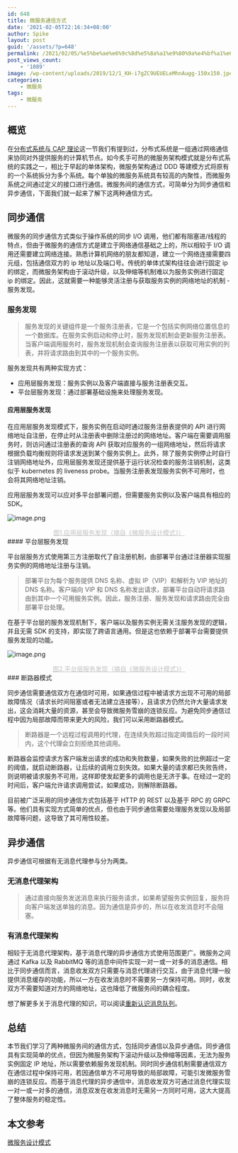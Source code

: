 ```yaml
---
id: 648
title: 微服务通信方式
date: '2021-02-05T22:16:34+08:00'
author: Spike
layout: post
guid: '/assets/?p=648'
permalink: /2021/02/05/%e5%be%ae%e6%9c%8d%e5%8a%a1%e9%80%9a%e4%bf%a1%e6%96%b9%e5%bc%8f/
post_views_count:
    - '1089'
image: /wp-content/uploads/2019/12/1_KH-i7gZC9UEUELeMhnAugg-150x150.jpeg
categories:
    - 微服务
tags:
    - 微服务
---
```


## 概览

在[分布式系统与 CAP 理论](/assets/2021/01/16/%e5%88%86%e5%b8%83%e5%bc%8f%e7%b3%bb%e7%bb%9f%e4%b8%8e-cap-%e7%90%86%e8%ae%ba/)这一节我们有提到过，分布式系统是一组通过网络通信来协同对外提供服务的计算机节点。如今炙手可热的微服务架构模式就是分布式系统的实践之一，相比于早起的单体架构，微服务架构通过 DDD 等建模方式将原有的一个系统拆分为多个系统。每个单独的微服务系统具有较高的内聚性，而微服务系统之间通过定义的接口进行通信。微服务间的通信方式，可简单分为同步通信和异步通信，下面我们就一起来了解下这两种通信方式。

## 同步通信

微服务的同步通信方式类似于操作系统的同步 I/O 调用，他们都有阻塞进/线程的特点，但由于微服务的通信方式是建立于网络通信基础之上的，所以相较于 I/O 调用还需要建立网络连接。熟悉计算机网络的朋友都知道，建立一个网络连接需要四元组，包括通信双方的 ip 地址以及端口号。传统的单体式架构往往会进行固定 ip 的绑定，而微服务架构由于滚动升级，以及伸缩等机制难以为服务实例进行固定 ip 的绑定。因此，这就需要一种能够灵活注册与获取服务实例的网络地址的机制 - 服务发现。

### 服务发现

> 服务发现的关键组件是一个服务注册表，它是一个包括实例网络位置信息的一个数据库。在服务实例启动和停止时，服务发现机制会更新服务注册表。当客户端调用服务时，服务发现机制会查询服务注册表以获取可用实例的列表，并将请求路由到其中的一个服务实例。

服务发现共有两种实现方式：

- 应用层服务发现：服务实例以及客户端直接与服务注册表交互。
- 平台层服务发现：通过部署基础设施来处理服务发现。

#### 应用层服务发现

在应用层服务发现模式下，服务实例在启动时通过服务注册表提供的 API 进行网络地址自注册，在停止时从注册表中删除注册过的网络地址。客户端在需要调用服务时，则访问通过注册表的查询 API 获取对应服务的一组网络地址，然后将请求根据负载均衡规则将请求发送到某个服务实例上。此外，除了服务实例停止时自行注销网络地址外，应用层服务发现还提供基于运行状况检查的服务注销机制，这类似于 kubernetes 的 liveness probe。当服务注册表发现服务实例不可用时，也会将其网络地址注销。

应用层服务发现可以应对多平台部署问题，但需要服务实例以及客户端具有相应的 SDK。

![image.png](https://ucc.alicdn.com/pic/developer-ecology/8ee259bb79a449ae898e7978294598a1.png)

<center style="font-size:14px;color:#C0C0C0;text-decoration:underline">图1.应用层服务发现（摘自《微服务设计模式》）</center>#### 平台层服务发现

平台层服务方式使用第三方注册取代了自注册机制，由部署平台通过注册器实现服务实例的网络地址注册与注销。

> 部署平台为每个服务提供 DNS 名称、虚拟 IP（VIP）和解析为 VIP 地址的 DNS 名称。客户端向 VIP 和 DNS 名称发出请求，部署平台自动将请求路由到其中一个可用服务实例。因此，服务注册、服务发现和请求路由完全由部署平台处理。

在基于平台层的服务发现机制下，客户端以及服务实例无需关注服务发现的逻辑，并且无需 SDK 的支持，即实现了跨语言通用。但是这也依赖于部署平台需要提供服务发现的功能。

![image.png](https://ucc.alicdn.com/pic/developer-ecology/b1d1f6c21ba247d08a5b1069a0fce7a2.png)

<center style="font-size:14px;color:#C0C0C0;text-decoration:underline">图2.平台层服务发现（摘自《微服务设计模式》）</center>### 断路器模式

同步通信需要通信双方在通信时可用，如果通信过程中被请求方出现不可用的局部故障情况（请求长时间阻塞或者无法建立连接等），且请求方仍然允许大量请求发出，这会消耗大量的资源，甚至会导致微服务雪崩的连锁反应。为避免同步通信过程中因为局部故障而带来更大的风险，我们可以采用断路器模式。

> 断路器是一个远程过程调用的代理，在连续失败超过指定阈值后的一段时间内，这个代理会立刻拒绝其他调用。

断路器会监控请求方客户端发出请求的成功和失败数量，如果失败的比例超过一定的阈值，就启动断路器，让后续的调用立刻失效。如果大量的请求都已失败告终，则说明被请求服务不可用，这样即使发起更多的调用也是无济于事。在经过一定的时间后，客户端允许请求调用尝试，如果成功，则解除断路器。

目前被广泛采用的同步通信方式包括基于 HTTP 的 REST 以及基于 RPC 的 GRPC 等。他们具有实现方式简单的优点，但也由于同步通信需要处理服务发现以及局部故障等问题，这导致了其可用性较差。

## 异步通信

异步通信可根据有无消息代理参与分为两类。

### 无消息代理架构

> 通过直接向服务发送消息来执行服务请求，如果希望服务实例回复，服务将向客户端发送单独的消息。因为通信是异步的，所以在收发消息时不会阻塞。

### 有消息代理架构

相较于无消息代理架构，基于消息代理的异步通信方式使用范围更广。微服务之间通过 Kafka 以及 RabbitMQ 等的消息中间件实现一对一或一对多的消息通信。相比于同步通信而言，消息收发双方只需要与消息代理进行交互，由于消息代理一般提供消息缓存的功能，所以一方在收发消息时不需要另一方保持可用。同时，收发双方不需要知道对方的网络地址，这也降低了微服务间的耦合程度。

想了解更多关于消息代理的知识，可以阅读[重新认识消息队列](/assets/2021/01/27/%e9%87%8d%e6%96%b0%e8%ae%a4%e8%af%86%e6%b6%88%e6%81%af%e9%98%9f%e5%88%97/)。

## 总结

本节我们学习了两种微服务间的通信方式，包括同步通信以及异步通信。同步通信具有实现简单的优点，但因为微服务架构下滚动升级以及伸缩等因素，无法为服务实例固定 IP 地址，所以需要依赖服务发现机制。同时同步通信机制需要通信双方在通信过程中保持可用，若因通信单方不可用导致的局部故障，可能引发微服务雪崩的连锁反应。而基于消息代理的异步通信中，消息收发双方可通过消息代理实现一对一或一对多的通信，消息双发在收发消息时无需另一方同时可用，这大大提高了整体服务的稳定性。

## 本文参考

[微服务设计模式](https://book.douban.com/subject/33425123/)